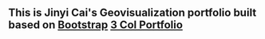 ## This is Jinyi Cai's Geovisualization portfolio built based on [Bootstrap](http://getbootstrap.com/) [3 Col Portfolio](https://startbootstrap.com/template-overviews/3-col-portfolio/)

